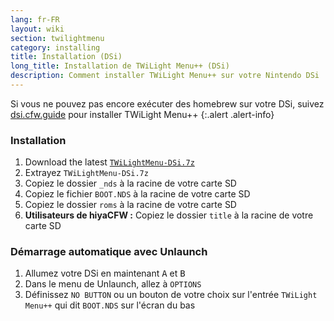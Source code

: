 ```yaml
---
lang: fr-FR
layout: wiki
section: twilightmenu
category: installing
title: Installation (DSi)
long_title: Installation de TWiLight Menu++ (DSi)
description: Comment installer TWiLight Menu++ sur votre Nintendo DSi
---
```


Si vous ne pouvez pas encore exécuter des homebrew sur votre DSi, suivez [dsi.cfw.guide](https://dsi.cfw.guide) pour installer TWiLight Menu++
{:.alert .alert-info}

### Installation
1. Download the latest [`TWiLightMenu-DSi.7z`](https://github.com/DS-Homebrew/TWiLightMenu/releases/latest/download/TWiLightMenu-DSi.7z)
1. Extrayez `TWiLightMenu-DSi.7z`
1. Copiez le dossier `_nds` à la racine de votre carte SD
1. Copiez le fichier `BOOT.NDS` à la racine de votre carte SD
1. Copiez le dossier `roms` à la racine de votre carte SD
1. **Utilisateurs de hiyaCFW :** Copiez le dossier `title` à la racine de votre carte SD

### Démarrage automatique avec Unlaunch
1. Allumez votre DSi en maintenant <kbd class="face">A</kbd> et <kbd class="face">B</kbd>
1. Dans le menu de Unlaunch, allez à `OPTIONS`
1. Définissez `NO BUTTON` ou un bouton de votre choix sur l'entrée `TWiLight Menu++` qui dit `BOOT.NDS` sur l'écran du bas
